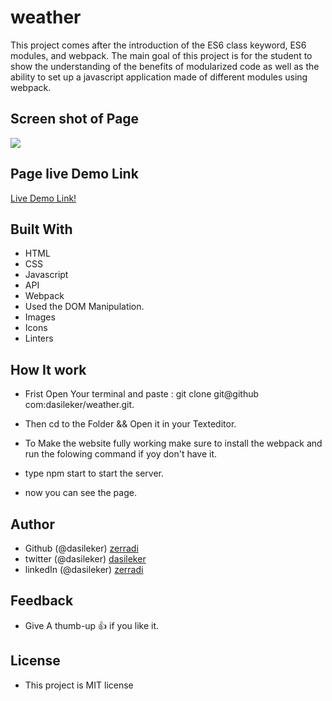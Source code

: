 # weather
 This project comes after the introduction of the ES6 class keyword, ES6 modules, and webpack. The main goal of this project is for the student to show the understanding of the benefits of modularized code as well as the ability to set up a javascript application made of different modules using webpack.


 ## Screen shot of Page
<img src="./dist/images/captured.gif">


 ## Page live Demo Link

 [Live Demo Link!](https://weather-jawi.netlify.app/)

 ## Built With

 - HTML
 - CSS
 - Javascript 
 - API
 - Webpack
 - Used the DOM Manipulation.
 - Images
 - Icons
 - Linters

 ## How It work 
  - Frist Open Your terminal and paste : git clone git@github com:dasileker/weather.git.

  - Then cd to the Folder && Open it in your Texteditor.

  - To Make the website fully working make sure to install the webpack
    and run the folowing command if yoy don't have it.
  - type npm start to start the server.
  - now you can see the page.



  ## Author

  - Github (@dasileker)  [zerradi](www.github.com/dasileker)
  - twitter (@dasileker)  [dasileker](www.twitter.com/dasileker)
  - linkedIn (@dasileker)  [zerradi](https://www.linkedin.com/in/amine-zerradi-46b0a697/)

 ## Feedback

 - Give A  thumb-up 👍 if you like it.


 ## License 

 - This project is MIT license